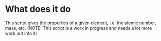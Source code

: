 # What does it do
This script gives the properties of a given element, i.e. the atomic number, mass, etc. (NOTE: This script is a work in progress and needs a lot more work put into it)
